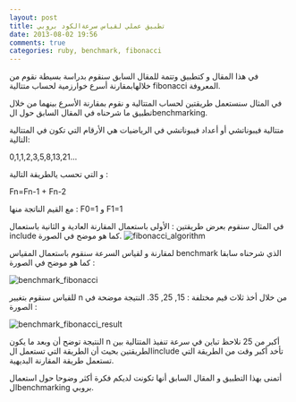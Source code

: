 ```yaml
---
layout: post
title: تطبيق عملي لقياس سرعةالكود بروبي
date: 2013-08-02 19:56
comments: true
categories: ruby, benchmark, fibonacci
---
```

في هذا المقال و كتطبيق وتتمة للمقال السابق سنقوم بدراسة بسيطة نقوم من خلالهابمقارنة أسرع خوارزمية لحساب متتالية fibonacci المعروفة.

في المثال سنستعمل طريقتين لحساب المتتالية و نقوم  بمقارنة الأسرع بينهما من خلال تطبيق ما شرحناه في المقال السابق حول الbenchmarking.

متتالية فيبوناتشي أو أعداد فيبوناتشي في الرياضيات هي الأرقام التي تكون في المتتالية التالية: 

0,1,1,2,3,5,8,13,21...

و التي تحسب يالطريقة  التالية :

Fn=Fn-1 + Fn-2

مع القيم الناتجة منها : F0=1 و F1=1


في المثال سنقوم بعرض طريقتين :  الأولى باستعمال المقارنة العادية  و الثانية باستعمال include كما هو موضح  في الصورة. 
<img src="/images/rubyBenchmark/fibonacci_algorithm.png" title="fibonacci_algorithm"/>

لمقارنة و لقياس السرعة  سنقوم باستعمال المقياس benchmark الذي شرحناه سابقا كما هو موضح  في الصورة :


<img src="/images/rubyBenchmark/benchmark_fibonacci.png" title="benchmark_fibonacci"/>


للقياس سنقوم  بتغيير n من خلال أخذ ثلاث قيم مختلفة : 15, 25, 35. النتيجة موضحة في الصورة :

<img src="/images/rubyBenchmark/benchmark_fibonacci_result.png" title="benchmark_fibonacci_result"/>


النتيجة توضح أن وبعد ما يكون n أكبر من 25 نلاحظ تباين في سرعة تنفيذ المتتالية بين الطريقتين بحيث أن الطريقة التي تستعمل الinclude تأخد أكبر وقت من الطريقة التي تستعمل طريقة المقارنة البديهية.

أتمنى بهذا التطبيق و المقال السابق أنها تكونت لديكم فكرة أكثر وضوحا حول استعمال الbenchmarking بروبي.


